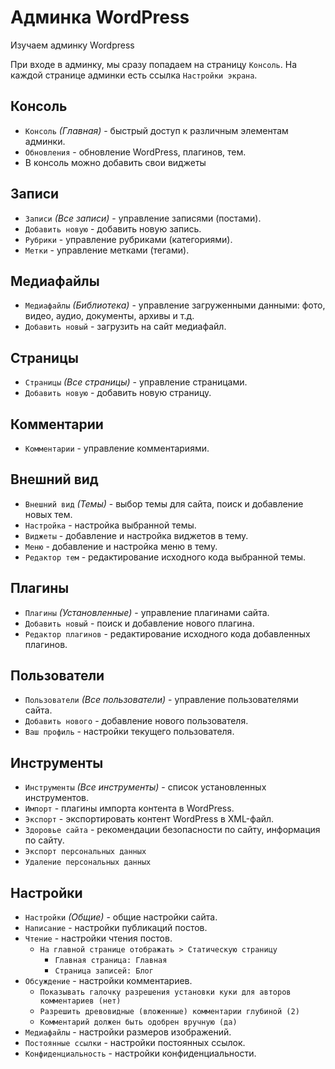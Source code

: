 # Админка WordPress
Изучаем админку Wordpress

При входе в админку, мы сразу попадаем на страницу `Консоль`.
На каждой странице админки есть ссылка `Настройки экрана`.

## Консоль
- `Консоль` *(Главная)* - быстрый доступ к различным элементам админки.
- `Обновления` - обновление WordPress, плагинов, тем.
- В консоль можно добавить свои виджеты

## Записи
- `Записи` *(Все записи)* - управление записями (постами).
- `Добавить новую` - добавить новую запись.
- `Рубрики` - управление рубриками (категориями).
- `Метки` - управление метками (тегами).

## Медиафайлы
- `Медиафайлы` *(Библиотека)* - управление загруженными данными: фото, видео, аудио, документы, архивы и т.д.
- `Добавить новый` - загрузить на сайт медиафайл.

## Страницы
- `Страницы` *(Все страницы)* - управление страницами.
- `Добавить новую` - добавить новую страницу.

## Комментарии
- `Комментарии` - управление комментариями.

## Внешний вид
- `Внешний вид` *(Темы)* - выбор темы для сайта, поиск и добавление новых тем.
- `Настройка` - настройка выбранной темы.
- `Виджеты` - добавление и настройка виджетов в тему.
- `Меню` - добавление и настройка меню в тему.
- `Редактор тем` - редактирование исходного кода выбранной темы.

## Плагины
- `Плагины` *(Установленные)* - управление плагинами сайта.
- `Добавить новый` - поиск и добавление нового плагина.
- `Редактор плагинов` - редактирование исходного кода добавленных плагинов.

## Пользователи
- `Пользователи` *(Все пользователи)* - управление пользователями сайта.
- `Добавить нового` - добавление нового пользователя.
- `Ваш профиль` - настройки текущего пользователя.

## Инструменты
- `Инструменты` *(Все инструменты)* - список установленных инструментов.
- `Импорт` - плагины импорта контента в WordPress.
- `Экспорт` - экспортировать контент WordPress в XML-файл.
- `Здоровье сайта` - рекомендации безопасности по сайту, информация по сайту.
- `Экспорт персональных данных`
- `Удаление персональных данных`

## Настройки
- `Настройки` *(Общие)* - общие настройки сайта.
- `Написание` - настройки публикаций постов.
- `Чтение` - настройки чтения постов.
    - `На главной странице отображать > Статическую страницу`
        - `Главная страница: Главная`
        - `Страница записей: Блог`
- `Обсуждение` - настройки комментариев.
    - `Показывать галочку разрешения установки куки для авторов комментариев (нет)`
    - `Разрешить древовидные (вложенные) комментарии глубиной (2)`
    - `Комментарий должен быть одобрен вручную (да)`
- `Медиафайлы` - настройки размеров изображений.
- `Постоянные ссылки` - настройки постоянных ссылок.
- `Конфиденциальность` - настройки конфиденциальности.
